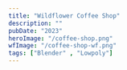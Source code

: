 ```yaml
---
title: "Wildflower Coffee Shop"
description: ""
pubDate: "2023"
heroImage: "/coffee-shop.png"
wfImage: "/coffee-shop-wf.png"
tags: ["Blender" , "Lowpoly"]
---
```

